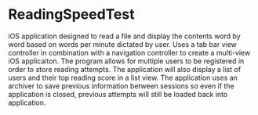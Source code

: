 # ReadingSpeedTest
iOS application designed to read a file and display the contents word by word based on words per minute dictated by user.
Uses a tab bar view controller in combination with a navigation controller to create a multi-view iOS applicaiton.
The program allows for multiple users to be registered in order to store reading attempts. The application will also display
a list of users and their top reading score in a list view. The application uses an archiver to save previous information 
between sessions so even if the application is closed, previous attempts will still be loaded back into application. 
